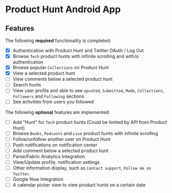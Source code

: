 # Product Hunt Android App

## Features

The following **required** functionality is completed:

* [x] Authentication with Product Hunt and Twitter OAuth / Log Out
* [x] Browse `Tech` product hunts with infinite scrolling and with/o authentication
* [x] Browse popular `Collections` on Product Hunt
* [x] View a selected product hunt
* [ ] View comments below a selected product hunt
* [ ] Search hunts
* [ ] View user profile and able to see `upvoted`, `Submitted`, `Made`, `Collections`, `Followers` and `Following` sections
* [ ] See activities from users you followed

The following **optional** features are implemented:

* [ ] Add "Hunt" for `Tech` product hunts (Could be limited by API from Product Hunt)
* [ ] Browse `Books`, `Podcasts` and `Live` product hunts with infinite scrolling
* [ ] Follow/unfollow another user on Product Hunt
* [ ] Push notifications on notification center
* [ ] Add comment below a selected product hunt
* [ ] Parse/Fabric Analytics Integration
* [ ] View/Update profile, notification settings
* [ ] Other information display, such as `Contact support`, `Follow me on Twitter`.
* [ ] Google Now Integration
* [ ] A calendar picker view to view product hunts on a certain date

